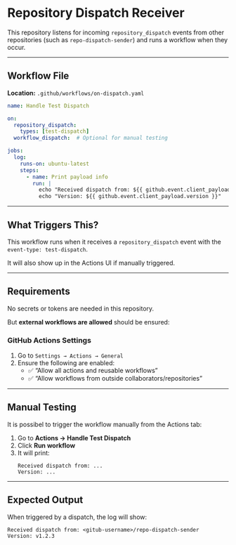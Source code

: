 # Repository Dispatch Receiver

This repository listens for incoming `repository_dispatch` events from other repositories (such as `repo-dispatch-sender`) and runs a workflow when they occur.

---

## Workflow File

**Location:** `.github/workflows/on-dispatch.yaml`

```yaml
name: Handle Test Dispatch

on:
  repository_dispatch:
    types: [test-dispatch]
  workflow_dispatch:  # Optional for manual testing

jobs:
  log:
    runs-on: ubuntu-latest
    steps:
      - name: Print payload info
        run: |
          echo "Received dispatch from: ${{ github.event.client_payload.repo }}"
          echo "Version: ${{ github.event.client_payload.version }}"
```

---

## What Triggers This?

This workflow runs when it receives a `repository_dispatch` event with the `event-type: test-dispatch`.

It will also show up in the Actions UI if manually triggered.

---

## Requirements

No secrets or tokens are needed in this repository.

But  **external workflows are allowed** should be ensured:

### GitHub Actions Settings

1. Go to `Settings → Actions → General`
2. Ensure the following are enabled:
   - ✅ “Allow all actions and reusable workflows”
   - ✅ “Allow workflows from outside collaborators/repositories”

---

## Manual Testing

It is possibel to trigger the workflow manually from the Actions tab:

1. Go to **Actions → Handle Test Dispatch**
2. Click **Run workflow**
3. It will print:
   ```
   Received dispatch from: ...
   Version: ...
   ```

---

## Expected Output

When triggered by a dispatch, the log will show:

```
Received dispatch from: <gitub-username>/repo-dispatch-sender
Version: v1.2.3
```


